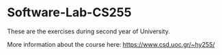 # Software-Lab-CS255

These are the exercises during second year of University.

More information about the course here: https://www.csd.uoc.gr/~hy255/
